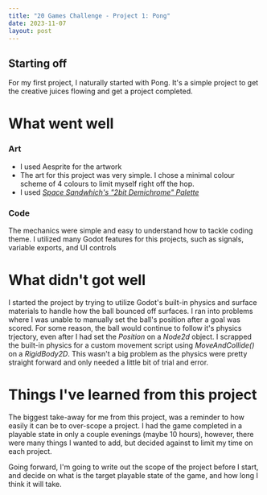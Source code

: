 ```yaml
---
title: "20 Games Challenge - Project 1: Pong"
date: 2023-11-07
layout: post
---
```


## Starting off

For my first project, I naturally started with Pong. It's a simple project to get the creative juices flowing and get a project completed.

# What went well

### Art
  - I used Aesprite for the artwork
  - The art for this project was very simple. I chose a minimal colour scheme of 4 colours to limit myself right off the hop. 
  - I used <a href="https://lospec.com/palette-list/2bit-demichrome"><i>Space Sandwhich's "2bit Demichrome" Palette</i></a>

### Code
The mechanics were simple and easy to understand how to tackle coding theme. I utilized many Godot features for this projects, such as signals, variable exports, and UI controls

# What didn't got well

I started the project by trying to utilize Godot's built-in physics and surface materials to handle how the ball bounced off surfaces. I ran into problems where I was unable to manually set the ball's position after a goal was scored. For some reason, the ball would continue to follow it's physics trjectory, even after I had set the <i>Position</i> on a <i>Node2d</i> object. I scrapped the built-in physics for a custom movement script using <i>MoveAndCollide()</i> on a <i>RigidBody2D</i>. This wasn't a big problem as the physics were pretty straight forward and only needed a little bit of trial and error.

# Things I've learned from this project

The biggest take-away for me from this project, was a reminder to how easily it can be to over-scope a project. I had the game completed in a playable state in only a couple evenings (maybe 10 hours), however, there were many things I wanted to add, but decided against to limit my time on each project.

Going forward, I'm going to write out the scope of the project before I start, and decide on what is the target playable state of the game, and how long I think it will take.
